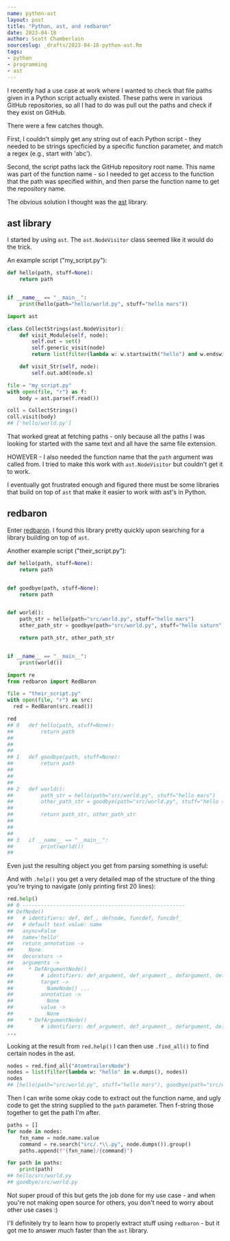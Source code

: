 ```yaml
---
name: python-ast
layout: post
title: "Python, ast, and redbaron"
date: 2023-04-18
author: Scott Chamberlain
sourceslug: _drafts/2023-04-18-python-ast.Rm
tags:
- python
- programming
- ast
---
```




I recently had a use case at work where I wanted to check that file paths given in a Python script actually existed. These paths were in various GitHub repositories, so all I had to do was pull out the paths and check if they exist on GitHub.

There were a few catches though.

First, I couldn't simply get any string out of each Python script - they needed to be strings specficied by a specific function parameter, and match a regex (e.g., start with 'abc').

Second, the script paths lack the GitHub repository root name. This name was part of the function name - so I needed to get access to the function that the path was specified within, and then parse the function name to get the repository name.

The obvious solution I thought was the [ast][pyast] library.

## ast library

I started by using `ast`. The `ast.NodeVisitor` class seemed like it would do the trick.

An example script ("my_script.py"):

```python
def hello(path, stuff=None):
    return path


if __name__ == "__main__":
    print(hello(path="hello/world.py", stuff="hello mars"))
```


```python
import ast

class CollectStrings(ast.NodeVisitor):
    def visit_Module(self, node):
        self.out = set()
        self.generic_visit(node)
        return list(filter(lambda w: w.startswith("hello") and w.endswith(".py"), self.out))

    def visit_Str(self, node):
        self.out.add(node.s)

file = "my_script.py"
with open(file, "r") as f:
    body = ast.parse(f.read())

coll = CollectStrings()
coll.visit(body)
## ['hello/world.py']
```

That worked great at fetching paths - only because all the paths I was looking for started with the same text and all have the same file extension. 

HOWEVER - I also needed the function name that the `path` argument was called from. I tried to make this work with `ast.NodeVisitor` but couldn't get it to work. 

I eventually got frustrated enough and figured there must be some libraries that build on top of `ast` that make it easier to work with ast's in Python. 

## redbaron

Enter [redbaron][]. I found this library pretty quickly upon searching for a library building on top of `ast`. 

Another example script ("their_script.py"):

```python
def hello(path, stuff=None):
    return path


def goodbye(path, stuff=None):
    return path


def world():
    path_str = hello(path="src/world.py", stuff="hello mars")
    other_path_str = goodbye(path="src/world.py", stuff="hello saturn")

    return path_str, other_path_str


if __name__ == "__main__":
    print(world())
```



```python
import re
from redbaron import RedBaron

file = "their_script.py"
with open(file, "r") as src:
  red = RedBaron(src.read())

red
## 0   def hello(path, stuff=None):
##         return path
##     
##     
##     
## 1   def goodbye(path, stuff=None):
##         return path
##     
##     
##     
## 2   def world():
##         path_str = hello(path="src/world.py", stuff="hello mars")
##         other_path_str = goodbye(path="src/world.py", stuff="hello saturn")
##     
##         return path_str, other_path_str
##     
##     
##     
## 3   if __name__ == "__main__":
##         print(world())
## 
```

Even just the resulting object you get from parsing something is useful:

And with `.help()` you get a very detailed map of the structure of the thing you're trying to navigate (only printing first 20 lines):


```python
red.help()
## 0 -----------------------------------------------------
## DefNode()
##   # identifiers: def, def_, defnode, funcdef, funcdef_
##   # default test value: name
##   async=False
##   name='hello'
##   return_annotation ->
##     None
##   decorators ->
##   arguments ->
##     * DefArgumentNode()
##         # identifiers: def_argument, def_argument_, defargument, defargumentnode
##         target ->
##           NameNode() ...
##         annotation ->
##           None
##         value ->
##           None
##     * DefArgumentNode()
##         # identifiers: def_argument, def_argument_, defargument, defargumentnode
...
```

Looking at the result from `red.help()` I can then use `.find_all()` to find certain nodes in the ast.


```python
nodes = red.find_all("AtomtrailersNode")
nodes = list(filter(lambda w: "hello" in w.dumps(), nodes))
nodes
## [hello(path="src/world.py", stuff="hello mars"), goodbye(path="src/world.py", stuff="hello saturn")]
```

Then I can write some okay code to extract out the function name, and ugly code to get the string supplied to the `path` parameter. Then f-string those together to get the path I'm after. 


```python
paths = []
for node in nodes:
    fxn_name = node.name.value
    command = re.search("src/.*\\.py", node.dumps()).group()
    paths.append(f"{fxn_name}/{command}")

for path in paths:
    print(path)
## hello/src/world.py
## goodbye/src/world.py
```

Not super proud of this but gets the job done for my use case - and when you're not making open source for others, you don't need to worry about other use cases :)

I'll definitely try to learn how to properly extract stuff using `redbaron` - but it got me to answer much faster than the `ast` library. 

[pyast]: https://docs.python.org/3/library/ast.html
[redbaron]: https://github.com/PyCQA/redbaron
